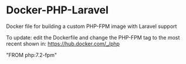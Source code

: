 # Docker-PHP-Laravel
Docker file for building a custom PHP-FPM image with Laravel support

To update: edit the Dockerfile and change the PHP-FPM tag to the most recent shown in:
https://hub.docker.com/_/php

"FROM php:7.2-fpm"